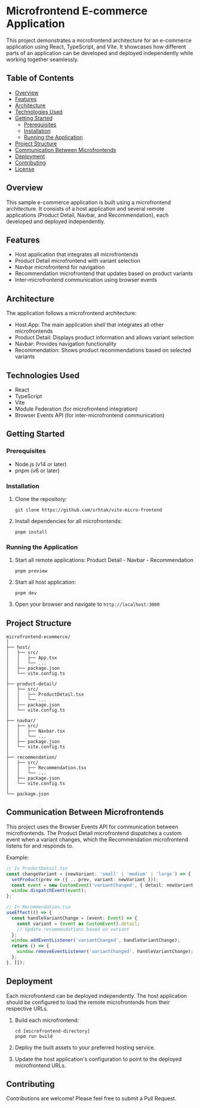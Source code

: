 # Microfrontend E-commerce Application

This project demonstrates a microfrontend architecture for an e-commerce application using React, TypeScript, and Vite. It showcases how different parts of an application can be developed and deployed independently while working together seamlessly.

## Table of Contents

- [Overview](#overview)
- [Features](#features)
- [Architecture](#architecture)
- [Technologies Used](#technologies-used)
- [Getting Started](#getting-started)
  - [Prerequisites](#prerequisites)
  - [Installation](#installation)
  - [Running the Application](#running-the-application)
- [Project Structure](#project-structure)
- [Communication Between Microfrontends](#communication-between-microfrontends)
- [Deployment](#deployment)
- [Contributing](#contributing)
- [License](#license)

## Overview

This sample e-commerce application is built using a microfrontend architecture. It consists of a host application and several remote applications (Product Detail, Navbar, and Recommendation), each developed and deployed independently.

## Features

- Host application that integrates all microfrontends
- Product Detail microfrontend with variant selection
- Navbar microfrontend for navigation
- Recommendation microfrontend that updates based on product variants
- Inter-microfrontend communication using browser events

## Architecture

The application follows a microfrontend architecture:

- Host App: The main application shell that integrates all other microfrontends
- Product Detail: Displays product information and allows variant selection
- Navbar: Provides navigation functionality
- Recommendation: Shows product recommendations based on selected variants

## Technologies Used

- React
- TypeScript
- Vite
- Module Federation (for microfrontend integration)
- Browser Events API (for inter-microfrontend communication)

## Getting Started

### Prerequisites

- Node.js (v14 or later)
- pnpm (v6 or later)

### Installation

1. Clone the repository:
   ```
   git clone https://github.com/srhtak/vite-micro-frontend
   ```

2. Install dependencies for all microfrontends:
   ```
   pnpm install
   ```

### Running the Application

1. Start all remote applications:
   Product Detail - Navbar - Recommendation
   ```
   pnpm preview
   ```
1. Start all host application:
   ```
   pnpm dev
   ```

2. Open your browser and navigate to `http://localhost:3000`

## Project Structure

```
microfrontend-ecommerce/
│
├── host/
│   ├── src/
│   │   ├── App.tsx
│   │   └── ...
│   ├── package.json
│   └── vite.config.ts
│
├── product-detail/
│   ├── src/
│   │   ├── ProductDetail.tsx
│   │   └── ...
│   ├── package.json
│   └── vite.config.ts
│
├── navbar/
│   ├── src/
│   │   ├── Navbar.tsx
│   │   └── ...
│   ├── package.json
│   └── vite.config.ts
│
├── recommendation/
│   ├── src/
│   │   ├── Recommendation.tsx
│   │   └── ...
│   ├── package.json
│   └── vite.config.ts
│
└── package.json
```

## Communication Between Microfrontends

This project uses the Browser Events API for communication between microfrontends. The Product Detail microfrontend dispatches a custom event when a variant changes, which the Recommendation microfrontend listens for and responds to.

Example:

```typescript
// In ProductDetail.tsx
const changeVariant = (newVariant: 'small' | 'medium' | 'large') => {
  setProduct(prev => ({ ...prev, variant: newVariant }));
  const event = new CustomEvent('variantChanged', { detail: newVariant });
  window.dispatchEvent(event);
};

// In Recommendation.tsx
useEffect(() => {
  const handleVariantChange = (event: Event) => {
    const variant = (event as CustomEvent).detail;
    // Update recommendations based on variant
  };
  window.addEventListener('variantChanged', handleVariantChange);
  return () => {
    window.removeEventListener('variantChanged', handleVariantChange);
  };
}, []);
```

## Deployment

Each microfrontend can be deployed independently. The host application should be configured to load the remote microfrontends from their respective URLs.

1. Build each microfrontend:
   ```
   cd [microfrontend-directory]
   pnpm run build
   ```

2. Deploy the built assets to your preferred hosting service.

3. Update the host application's configuration to point to the deployed microfrontend URLs.

## Contributing

Contributions are welcome! Please feel free to submit a Pull Request.
